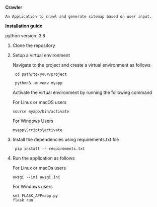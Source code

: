 **Crawler**

    An Application to crawl and generate sitemap based on user input.

**Installation guide**

python version: 3.8

1) Clone the repository

2) Setup a virtual environment

    Navigate to the project and create a virtual environment as follows

        cd path/to/your/project
        
        python3 -m venv myapp
    
    Activate the virtual environment by running the following command

    For Linux or macOS users

       source myapp/bin/activate

    For Windows Users

       myapp\Scripts\activate

2) Install the dependencies using requirements.txt file

        pip install -r requirements.txt

3) Run the application as follows

   For Linux or macOs users

       uwsgi --ini uwsgi.ini

   For Windows users

       set FLASK_APP=app.py
       flask run

